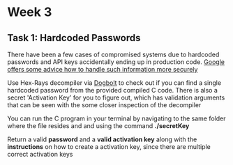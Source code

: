 # **Week 3** 

## **Task 1:** Hardcoded Passwords

There have been a few cases of compromised systems due to hardcoded passwords and API keys accidentally ending up in production code. [Google offers some advice how to handle such information more securely](https://cloud.google.com/docs/authentication/api-keys)

Use Hex-Rays decompiler via [Dogbolt](https://dogbolt.org/) to check out if you can find a single hardcoded password from the provided compiled C code. There is also a secret 'Activation Key' for you to figure out, which has validation arguments that can be seen with the some closer inspection of the decompiler

You can run the C program in your terminal by navigating to the same folder where the file resides and and using the command **./secretKey**

Return a valid **password** and a **valid activation key** along with the **instructions** on how to create a activation key, since there are multiple correct activation keys

